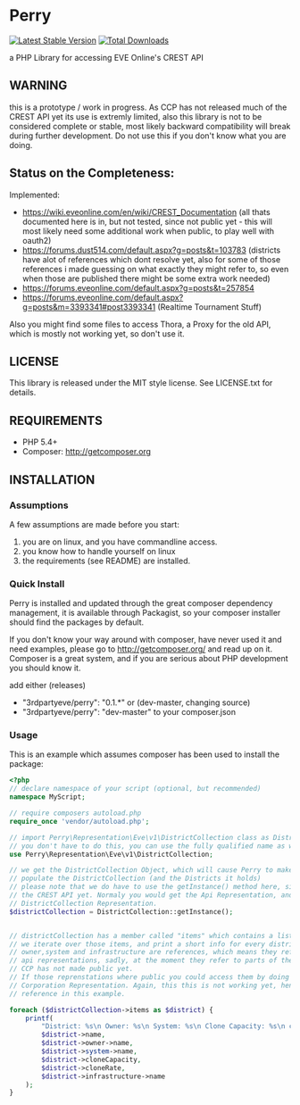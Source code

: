 # Perry
[![Latest Stable Version](https://poser.pugx.org/3rdpartyeve/perry/v/stable.png)](https://packagist.org/packages/3rdpartyeve/phealng)
[![Total Downloads](https://poser.pugx.org/3rdpartyeve/perry/downloads.png)](https://packagist.org/packages/3rdpartyeve/phealng)

a PHP Library for accessing EVE Online's CREST API


## WARNING
this is a prototype / work in progress.
As CCP has not released much of the CREST API yet its use is extremly limited,
also this library is not to be considered complete or stable, most likely
backward compatibility will break during further development.
Do not use this if you don't know what you are doing.


## Status on the Completeness:
Implemented:
- https://wiki.eveonline.com/en/wiki/CREST_Documentation (all thats documented here is in, but not tested, since not public yet - this will most likely need some additional work when public, to play well with oauth2)
- https://forums.dust514.com/default.aspx?g=posts&t=103783 (districts have alot of references which dont resolve yet, also for some of those references i made guessing on what exactly they might refer to, so even when those are published there might be some extra work needed)
- https://forums.eveonline.com/default.aspx?g=posts&t=257854
- https://forums.eveonline.com/default.aspx?g=posts&m=3393341#post3393341 (Realtime Tournament Stuff)

Also you might find some files to access Thora, a Proxy for the old API,
which is mostly not working yet, so don't use it.


## LICENSE
This library is released under the MIT style license.
See LICENSE.txt for details.

## REQUIREMENTS
- PHP 5.4+
- Composer: http://getcomposer.org

## INSTALLATION
### Assumptions
A few assumptions are made before you start:
1. you are on linux, and you have commandline access.
2. you know how to handle yourself on linux
3. the requirements (see README) are installed.

###  Quick Install
Perry is installed and updated through the great composer dependency management,
it is available through Packagist, so your composer installer should find the packages
by default.

If you don't know your way around with composer, have never used it and need examples,
please go to http://getcomposer.org/ and read up on it. Composer is a great system, and if you
are serious about PHP development you should know it.

add either (releases)
- "3rdpartyeve/perry": "0.1.*"
or (dev-master, changing source)
- "3rdpartyeve/perry": "dev-master"
to your composer.json


### Usage
This is an example which assumes composer has been used to install the package:
```php
<?php
// declare namespace of your script (optional, but recommended)
namespace MyScript;

// require composers autoload.php
require_once 'vendor/autoload.php';

// import Perry\Representation\Eve\v1\DistrictCollection class as DistrictCollection to the current namespace
// you don't have to do this, you can use the fully qualified name as well, but i'd recommed this.
use Perry\Representation\Eve\v1\DistrictCollection;

// we get the DistrictCollection Object, which will cause Perry to make a request to CCP's CREST API, and
// populate the DistrictCollection (and the Districts it holds)
// please note that we do have to use the getInstance() method here, since CCP has not fully published
// the CREST API yet. Normaly you would get the Api Representation, and from that use a Reference to the
// DistrictCollection Representation.
$districtCollection = DistrictCollection::getInstance();


// districtCollection has a member called "items" which contains a list of districts
// we iterate over those items, and print a short info for every district.
// owner,system and infrastructure are references, which means they refer to further
// api representations, sadly, at the moment they refer to parts of the CREST API that
// CCP has not made public yet.
// If those reprenstations where public you could access them by doing $district->owner(), which would return a
// Corporation Representation. Again, this this is not working yet, hence we only use the name of the
// reference in this example.

foreach ($districtCollection->items as $district) {
    printf(
        "District: %s\n Owner: %s\n System: %s\n Clone Capacity: %s\n cloneRate: %s\n Infrastructure: %s\n\n",
        $district->name,
        $district->owner->name,
        $district->system->name,
        $district->cloneCapacity,
        $district->cloneRate,
        $district->infrastructure->name
    );
}
```
